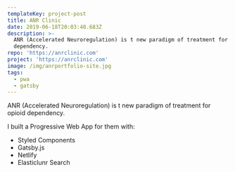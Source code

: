```yaml
---
templateKey: project-post
title: ANR Clinic
date: 2019-06-18T20:03:48.683Z
description: >-
  ANR (Accelerated Neuroregulation) is t new paradigm of treatment for opioid
  dependency.
repo: 'https://anrclinic.com'
project: 'https://anrclinic.com'
image: /img/anrportfolio-site.jpg
tags:
  - pwa
  - gatsby
---
```

ANR (Accelerated Neuroregulation) is t new paradigm of treatment for opioid dependency.



I built a Progressive Web App for them with:

* Styled Components
* Gatsby.js
* Netlify 
* Elasticlunr Search
